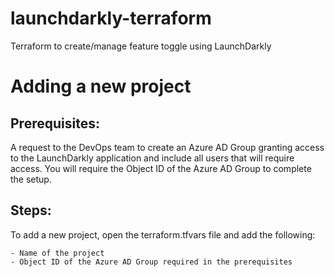 # launchdarkly-terraform
Terraform to create/manage feature toggle using LaunchDarkly

# Adding a new project

## Prerequisites:

A request to the DevOps team to create an Azure AD Group granting access to the LaunchDarkly application and include all users that will require access. You will require the Object ID of the Azure AD Group to complete the setup. 

## Steps: 

To add a new project, open the terraform.tfvars file and add the following:

    - Name of the project
    - Object ID of the Azure AD Group required in the prerequisites
        





